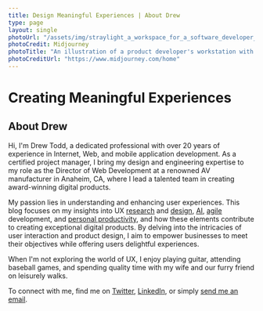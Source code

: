 ```yaml
---
title: Design Meaningful Experiences | About Drew
type: page
layout: single
photoUrl: "/assets/img/straylight_a_workspace_for_a_software_developer_with_a_macbook__3.png"
photoCredit: Midjourney
photoTitle: "An illustration of a product developer's workstation with lamp, display, and lots of post-it notes"
photoCreditUrl: "https://www.midjourney.com/home"
---
```

# Creating Meaningful Experiences
## About Drew

Hi, I'm Drew Todd, a dedicated professional with over 20 years of experience in Internet, Web, and mobile application development. As a certified project manager, I bring my design and engineering expertise to my role as the Director of Web Development at a renowned AV manufacturer in Anaheim, CA, where I lead a talented team in creating award-winning digital products.

My passion lies in understanding and enhancing user experiences. This blog focuses on my insights into UX [research][9] and [design][10], [AI][11], [agile][12] development, and [personal productivity][13], and how these elements contribute to creating exceptional digital products. By delving into the intricacies of user interaction and product design, I aim to empower businesses to meet their objectives while offering users delightful experiences.

When I'm not exploring the world of UX, I enjoy playing guitar, attending baseball games, and spending quality time with my wife and our furry friend on leisurely walks.

To connect with me, find me on [Twitter][6], [LinkedIn][7], or simply [send me an email][8].

[1]: http://www.extron.com/ "Extron Electronics"
[2]: http://www.extron.com/company/article.aspx?id=stellarserviceawardspr "Extron Wins Industry Awards for Exceptional Training, Web site, and Product Demos"
[3]: http://www.extron.com/company/article.aspx?id=NSCAAwards06 "Extron Receives Two Awards at NSCA"
[4]: http://www.avnetwork.com/latest/0013/which-av-manufacturers-and-distributors-provide-the-best-customer-training-and-support/92766 "Which AV Manufacturers and Distributors Provide the Best Customer Training and Support?"
[5]: http://www.ravepubs.com/rave-announces-winners-2014-readers-choice-awards/ "rAVe Announces Winners of our 2014 Reader’s Choice Awards"
[6]: http://twitter.com/drwtod "@drwtod"
[7]: http://www.linkedin.com/in/andrewtodd "Andrew Todd on LinkedIn"
[8]: mailto:drew@drwtod.com "drew@drwtod.com"
[9]: /tags/research "Articles tagged #research"
[10]: /tags/design "Articles tagged #design"
[11]: /tags/ai "Articles tagged #ai"
[12]: /tags/agile "Articles tagged #agile"
[13]: /tags/productivity "Articles tagged #productivity"